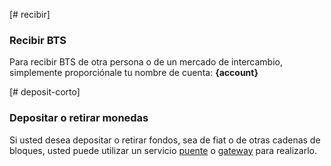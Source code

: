 [# recibir]

### Recibir BTS

Para recibir BTS de otra persona o de un mercado de intercambio, simplemente proporciónale tu nombre de cuenta: **{account}**

[# deposit-corto]

### Depositar o retirar monedas

Si usted desea depositar o retirar fondos, sea de fiat o de otras cadenas de bloques, usted puede utilizar un servicio [puente](introduction/bridges_gateways) o [gateway](introduction/bridges_gateways) para realizarlo.